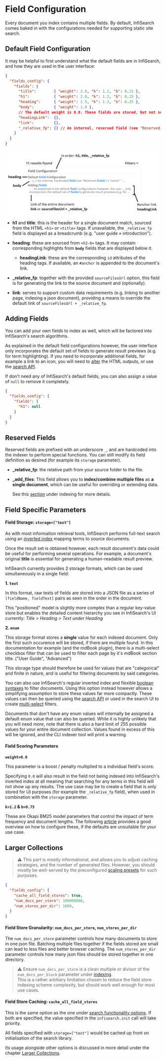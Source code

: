 # Field Configuration

Every document you index contains multiple fields. By default, InfiSearch comes baked in with the configurations needed for supporting static site search.

## Default Field Configuration

It may be helpful to first understand what the default fields are in InfiSearch, and how they are used in the user interface:

```json
{
  "fields_config": {
    "fields": {
      "title":        { "weight": 2.0, "k": 1.2, "b": 0.15 },
      "h1":           { "weight": 2.0, "k": 1.2, "b": 0.15 },
      "heading":      { "weight": 1.5, "k": 1.2, "b": 0.25 },
      "body":         { "weight": 1.0 },
      // The default weight is 0.0. These fields are stored, but not searchable.
      "headingLink":  {},
      "link":         {},
      "_relative_fp": {} // An internal, reserved field (see "Reserved Fields")
    }
  }
}
```


<img alt="annotation for fields" src="../images/fields_annotated.png" />

- **h1** and **title**: this is the header for a single document match, sourced from the HTML `<h1>` or `<title>` tags. If unavailable, the `_relative_fp` field is displayed as a breadcrumb (e.g. "user guide » introduction").

- **heading**: these are sourced from `<h2-6>` tags. It may contain corresponding highlights from **`body`** fields that are displayed below it.

  - **headingLink**: these are the corresponding `id` attributes of the heading tags. If available, an `#anchor` is appended to the document's link.

- **_relative_fp**: together with the provided `sourceFilesUrl` option, this field is for generating the link to the source document and (optionally).

- **link**: serves to support custom data requirements (e.g. linking to another page, indexing a json document), providing a means to override the default link of `sourceFilesUrl + _relative_fp`.

## Adding Fields

You can add your own fields to index as well, which will be factored into InfiSearch's search algorithms.

As explained in the default field configurations however, the user interface only incorporates the default set of fields to generate result previews (e.g. for term highlighting). If you need to incorporate additional fields, for example a link to an icon, you will need to [alter](../search_configuration_renderers.md#rendering-search-results) the HTML outputs, or use the [search API](../search_api.md).

If don't need any of InfiSearch's default fields, you can also assign a value of `null` to remove it completely.

```json
{
  "fields_config": {
    "fields": {
      "h1": null
    }
  }
}
```

## Reserved Fields

Reserved fields are prefixed with an underscore `_`, and are hardcoded into the indexer to perform special functions. You can still modify its field definition as desired (for example its `storage` parameter).

- **_relative_fp**: the relative path from your source folder to the file.

- **_add_files**: This field allows you to **index/combine multiple files** as **a single document**, which can be useful for overriding or extending data.

  See this [section](./indexing.md#indexing-multiple-files-under-one-document) under indexing for more details.

## Field Specific Parameters

#### Field Storage: **`storage=["text"]`**

As with most information retrieval tools, InfiSearch performs full-text search using an [inverted index](https://en.wikipedia.org/wiki/Inverted_index) mapping terms to source documents.

Once the result set is obtained however, each result document's data could be useful for performing several operations. For example, a document's original **title** is essential for generating a human-readable result preview.

InfiSearch currently provides 2 storage formats, which can be used simultaneously in a single field:

**1. `text`**

In this format, raw texts of fields are stored into a JSON file as a series of `[fieldName, fieldText]` pairs as seen in the order in the document.

This "positioned" model is slightly more complex than a regular key-value store but enables the detailed content hierarchy you see in InfiSearch's UI currently: *Title > Heading > Text under Heading*

**2. `enum`**

This storage format stores a **single** value for each indexed document. Only the first such occurence will be stored, if there are multiple found. In this documentation for example (and the mdBook plugin), there is a multi-select checkbox filter that can be used to filter each page by it's mdBook section title. ("User Guide", "Advanced")

This storage type should therefore be used for values that are "categorical" and finite in nature, and is useful for filtering documents by said categories.

You can also use InfiSearch's regular inverted index and flexible [boolean syntaxes](../search_features.md) to filter documents. Using this option instead however allows a simplifying assumption to store these values far more compactly. These values can then be queried using the [search API](../search_api.md#filtering-enum-values) or used in the search UI to create [multi-select](../search_configuration.md#general-options) filters.

 Documents that don't have any enum values will internally be assigned a default enum value that can also be queried. While it is highly unlikely that you will need more, note that there is also a hard limit of 255 possible values for your entire document collection. Values found in excess of this will be ignored, and the CLI indexer tool will print a warning.

#### Field Scoring Parameters

**`weight=0.0`**

This parameter is a boost / penalty multiplied to a individual field's score.

Specifying `0.0` will also result in the field not being indexed into InfiSearch's inverted index at all meaning that searching for any terms in this field will not show up any results. The use case may be to create a field that is only stored for UI purposes (for example the `_relative_fp` field), when used in combination with the `storage` parameter.

**`k=1.2` & `b=0.75`**

These are Okapi BM25 model parameters that control the impact of term frequency and document lengths. The following [article](https://www.elastic.co/guide/en/elasticsearch/guide/current/pluggable-similarites.html#bm25-tunability) provides a good overview on how to configure these, if the defaults are unsuitable for your use case.


## Larger Collections

> ⚠️ This part is mostly informational, and allows you to adjust caching strategies, and the number of generated files. However, you should mostly be well-served by the preconfigured [scaling presets](./larger_collections.md) for such purposes.

```json
{
  "fields_config": {
    "cache_all_field_stores": true,
    "num_docs_per_store": 100000000,
    "num_stores_per_dir": 1000,
  }
}
```

#### Field Store Granularity: **`num_docs_per_store`, `num_stores_per_dir`**

The `num_docs_per_store` parameter controls how many documents to store in one json file. Batching multiple files together if the fields stored are small can lead to less files and better browser caching. The `num_stores_per_dir` parameter controls how many json files should be stored together in one directory.

> ⚠️ Ensure `num_docs_per_store` is a clean multiple or divisor of the `num_docs_per_block` parameter under [indexing](./indexing.md).<br>
> This is a rather arbitiary limitation chosen to reduce the field store indexing scheme complexity,
> but should work well enough for most use cases.

#### Field Store Caching: **`cache_all_field_stores`**

This is the same option as the one under [search functionality options](../search_configuration.md#search-functionality-options).
If both are specified, the value specified in the `infisearch.init` call will take priority.

All fields specified with `storage=["text"]` would be cached up front on initialisation of the search library.

Its usage alongside other options is discussed in more detail under the chapter [Larger Collections](larger_collections.md).
